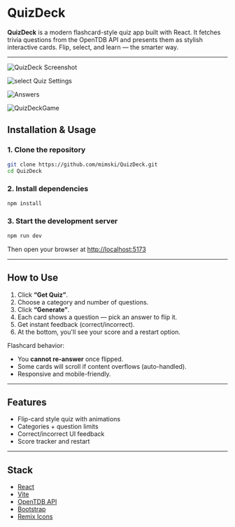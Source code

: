 # QuizDeck

**QuizDeck** is a modern flashcard-style quiz app built with React. It fetches trivia questions from the OpenTDB API and presents them as stylish interactive cards. Flip, select, and learn — the smarter way.

---

![QuizDeck Screenshot](https://github.com/user-attachments/assets/1c6312a2-3b7c-4510-a351-cd9172422007)

![select Quiz Settings](https://github.com/user-attachments/assets/418c9c86-9cf4-411f-a0b9-00ce9eaa2815)

![Answers](https://github.com/user-attachments/assets/fcc558d8-093b-4db6-bcc2-dc6c85890277)

![QuizDeckGame](https://github.com/user-attachments/assets/9d23746b-ab58-4d19-bf52-d4a33ceb74a7)

## Installation & Usage

### 1. Clone the repository

```bash
git clone https://github.com/mimski/QuizDeck.git
cd QuizDeck
```

### 2. Install dependencies

```bash
npm install
```

### 3. Start the development server

```bash
npm run dev
```

Then open your browser at [http://localhost:5173](http://localhost:5173)

---

## How to Use

1. Click **“Get Quiz”**.
2. Choose a category and number of questions.
3. Click **“Generate”**.
4. Each card shows a question — pick an answer to flip it.
5. Get instant feedback (correct/incorrect).
6. At the bottom, you'll see your score and a restart option.

Flashcard behavior:

- You **cannot re-answer** once flipped.
- Some cards will scroll if content overflows (auto-handled).
- Responsive and mobile-friendly.

---

## Features

- Flip-card style quiz with animations
- Categories + question limits
- Correct/incorrect UI feedback
- Score tracker and restart

---

## Stack

- [React](https://reactjs.org/)
- [Vite](https://vitejs.dev/)
- [OpenTDB API](https://opentdb.com)
- [Bootstrap](https://getbootstrap.com)
- [Remix Icons](https://remixicon.com/)
